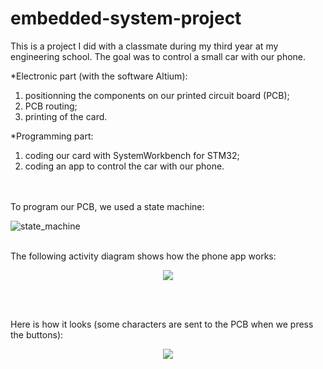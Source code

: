 # embedded-system-project

This is a project I did with a classmate during my third year at my engineering school.
The goal was to control a small car with our phone.

*Electronic part (with the software Altium):
1) positionning the components on our printed circuit board (PCB);
2) PCB routing;
3) printing of the card.

*Programming part:
1) coding our card with SystemWorkbench for STM32;
2) coding an app to control the car with our phone.

<br><br>
To program our PCB, we used a state machine:

![state_machine](https://user-images.githubusercontent.com/46608797/86120365-76f7b600-bad4-11ea-97ca-afef716ad013.png)
<br><br>

The following activity diagram shows how the phone app works:
<p align="center">
  <img src="https://user-images.githubusercontent.com/46608797/86119811-73affa80-bad3-11ea-80ca-da7767e80786.png">
</p>
<br><br>

Here is how it looks (some characters are sent to the PCB when we press the buttons):

<p align="center">
  <img src="https://user-images.githubusercontent.com/46608797/86120730-203eac00-bad5-11ea-8b96-374d101b38b5.png">
</p>










